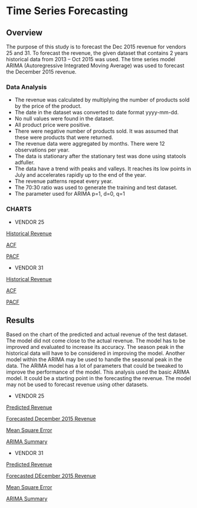 # Time Series Forecasting

## Overview
   The purpose of this study is to forecast the Dec 2015 revenue for vendors 25 and 31. To forecast the revenue, the given dataset that contains 2 years historical data from 2013 – Oct 2015 was used. The time series model ARIMA (Autoregressive Integrated Moving Average) was used to forecast the December 2015 revenue.
### Data Analysis
- The revenue was calculated by multiplying the number of products sold by the price of the product. 
- The date in the dataset was converted to date format yyyy-mm-dd. 
- No null values were found in the dataset. 
- All product price were positive. 
- There were negative number of products sold. It was assumed that these were products that were returned. 
- The revenue data were aggregated by months. There were 12 observations per year. 
- The data is stationary after the stationary test was done using statools adfuller.
- The data have a trend with peaks and valleys. It reaches its low points in July and accelerates rapidly up to the end of the year. 
- The revenue patterns repeat every year. 
- The 70:30 ratio was used to generate the training and test dataset.
- The parameter used for ARIMA p=1, d=0, q=1

### CHARTS
  - VENDOR 25
  
[Historical Revenue](https://github.com/fmgribbon/time_regression/blob/main/resources/Monthly_Revenue_25.PNG)

[ACF](https://github.com/fmgribbon/time_regression/blob/main/resources/ACF_vendor25.PNG)

[PACF](https://github.com/fmgribbon/time_regression/blob/main/resources/PACF_vendor25.PNG)



  - VENDOR 31
  
[Historical Revenue](https://github.com/fmgribbon/time_regression/blob/main/resources/Monthly_Revenue_31.PNG)  

[ACF](https://github.com/fmgribbon/time_regression/blob/main/resources/ACF_vendor31.PNG)

[PACF](https://github.com/fmgribbon/time_regression/blob/main/resources/PACF_vendor31.PNG)






## Results
 
  Based on the chart of the predicted and actual revenue of the test dataset. The model did not come close to the actual revenue. The model has to be improved and evaluated to increase its accuracy. The season peak in the historical data will have to be considered in improving the model. Another model within the ARIMA may be used to handle the seasonal peak in the data. 
  The ARIMA model has a lot of parameters that could be tweaked to improve the performance of the model. This analysis used the basic ARIMA model. It could be a starting point in the forecasting the revenue. The model may not be used to forecast revenue using other datasets.
 
   - VENDOR 25
   
[Predicted Revenue](https://github.com/fmgribbon/time_regression/blob/main/resources/predicted_vendor25.PNG)

[Forecasted December 2015 Revenue](https://github.com/fmgribbon/time_regression/blob/main/resources/Forecasted_vendor25.PNG)

[Mean Square Error](https://github.com/fmgribbon/time_series/blob/main/resources/mean_squared_error_vendor25.PNG)

[ARIMA Summary](https://github.com/fmgribbon/time_regression/blob/main/resources/Summary_vendor25.PNG)


 
   - VENDOR 31
   
[Predicted Revenue](https://github.com/fmgribbon/time_regression/blob/main/resources/predicted_vendor31.PNG)

[Forecasted DEcember 2015 Revenue](https://github.com/fmgribbon/time_regression/blob/main/resources/Forecasted_vendor31.PNG)

[Mean Square Error](https://github.com/fmgribbon/time_series/blob/main/resources/mean_squared_error_vendor31.PNG)

[ARIMA Summary](https://github.com/fmgribbon/time_regression/blob/main/resources/Summary_vendor31.PNG)
